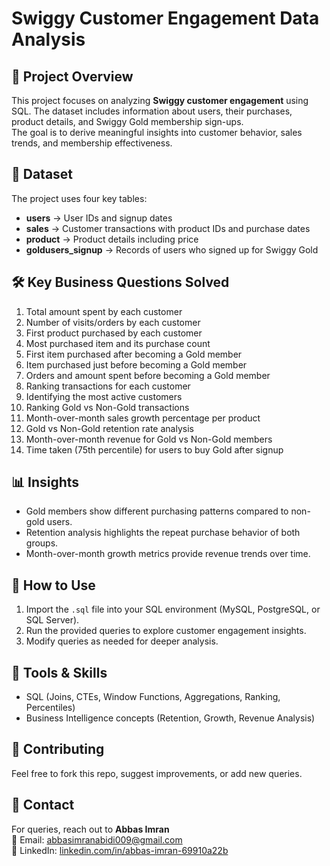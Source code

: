 # Swiggy Customer Engagement Data Analysis

## 📌 Project Overview
This project focuses on analyzing **Swiggy customer engagement** using SQL. The dataset includes information about users, their purchases, product details, and Swiggy Gold membership sign-ups.  
The goal is to derive meaningful insights into customer behavior, sales trends, and membership effectiveness.  

## 📂 Dataset
The project uses four key tables:
- **users** → User IDs and signup dates  
- **sales** → Customer transactions with product IDs and purchase dates  
- **product** → Product details including price  
- **goldusers_signup** → Records of users who signed up for Swiggy Gold  

## 🛠️ Key Business Questions Solved
1. Total amount spent by each customer  
2. Number of visits/orders by each customer  
3. First product purchased by each customer  
4. Most purchased item and its purchase count  
5. First item purchased after becoming a Gold member  
6. Item purchased just before becoming a Gold member  
7. Orders and amount spent before becoming a Gold member  
8. Ranking transactions for each customer  
9. Identifying the most active customers  
10. Ranking Gold vs Non-Gold transactions  
11. Month-over-month sales growth percentage per product  
12. Gold vs Non-Gold retention rate analysis  
13. Month-over-month revenue for Gold vs Non-Gold members  
14. Time taken (75th percentile) for users to buy Gold after signup  

## 📊 Insights
- Gold members show different purchasing patterns compared to non-gold users.  
- Retention analysis highlights the repeat purchase behavior of both groups.  
- Month-over-month growth metrics provide revenue trends over time.  

## 🚀 How to Use
1. Import the `.sql` file into your SQL environment (MySQL, PostgreSQL, or SQL Server).  
2. Run the provided queries to explore customer engagement insights.  
3. Modify queries as needed for deeper analysis.  

## 📌 Tools & Skills
- SQL (Joins, CTEs, Window Functions, Aggregations, Ranking, Percentiles)  
- Business Intelligence concepts (Retention, Growth, Revenue Analysis)  

## 🤝 Contributing
Feel free to fork this repo, suggest improvements, or add new queries.  

## 📧 Contact
For queries, reach out to **Abbas Imran**  
📩 Email: abbasimranabidi009@gmail.com  
🔗 LinkedIn: [linkedin.com/in/abbas-imran-69910a22b](http://linkedin.com/in/abbas-imran-69910a22b)
